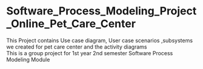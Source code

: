 # Software_Process_Modeling_Project_Online_Pet_Care_Center
This Project contains Use case diagram, User case scenarios ,subsystems we created for pet care center and the activity diagrams  
This is a group project for 1st year 2nd semester Software Process Modeling Module
